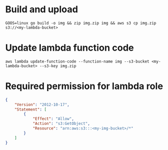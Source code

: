 # Build and upload

```
GOOS=linux go build -o img && zip img.zip img && aws s3 cp img.zip s3://<my-lambda-bucket>
```

# Update lambda function code

```
aws lambda update-function-code --function-name img --s3-bucket <my-lambda-bucket> --s3-key img.zip
```

# Required permission for lambda role

```json
{
    "Version": "2012-10-17",
    "Statement": [
        {
            "Effect": "Allow",
            "Action": "s3:GetObject",
            "Resource": "arn:aws:s3:::<my-img-bucket>/*"
        }
    ]
}
```